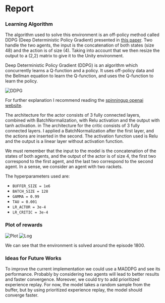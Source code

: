 [//]: # (Image References)

[image1]: https://github.com/Apunti/RL-Udacity-Collaboration-Competition/master/images/DDPG.png "DDPG"
[image2]: https://github.com/Apunti/RL-Udacity-Collaboration-Competition/master/images/plot.png "Plot"
[image3]: https://github.com/Apunti/RL-Udacity-Collaboration-Competition/master/images/log.png "Log"

# Report

### Learning Algorithm
The algorithm used to solve this environment is an off-policy method called DDPG (Deep Deterministic Policy Gradient) presented in
[this paper](https://arxiv.org/abs/1509.02971). Two handle the two agents, the input is the concatenation of both states (size 48) and the action is of size (4). Taking into account that we then resize the output to a (2,2) matrix to give it to the Unity environment.

Deep Deterministic Policy Gradient (DDPG) is an algorithm which concurrently learns a Q-function and a policy. It uses off-policy data and the Bellman equation to learn the Q-function, and uses the Q-function to learn the policy.

![DDPG][image1]

For further explanation I recommend reading the [spinningup openai website](https://spinningup.openai.com/en/latest/algorithms/ddpg.html).

The architecture for the actor consists of 3 fully connected layers, combined with BatchNormalization, with Relu activation and the output with tanh activation.
in
The architecture for the critic consists of 3 fully connected layers. I applied a BatchNormalization after the first layer, and the actions are inserted in the second. The activation function used is Relu and the output is a linear layer without activation function.

We must remember that the input to the model is the concatenation of the states of both agents, and the output of the actor is of size 4, the first two correspond to the first agent, and the last two correspond to the second agent. In a sense, we consider an agent with two rackets.

The hyperparameters used are:

- ``BUFFER_SIZE = 1e6``
- ``BATCH_SIZE = 128``
- ``GAMMA = 0.99``
- ``TAU = 0.001``
- ``LR_ACTOR = 3e-4``
- ``LR_CRITIC = 3e-4``

### Plot of rewards

![Plot][image2]
![Log][image3]

We can see that the environment is solved around the episode 1800.

### Ideas for Future Works

To improve the current implementation we could use a MADDPG and see its performance. Probably by considering two agents will lead to better results and faster convergence. Moreover, we could try to add prioritized experience replay. For now, the model takes a random sample from the buffer, but by using prioritized experience replay, the model should converge faster.
